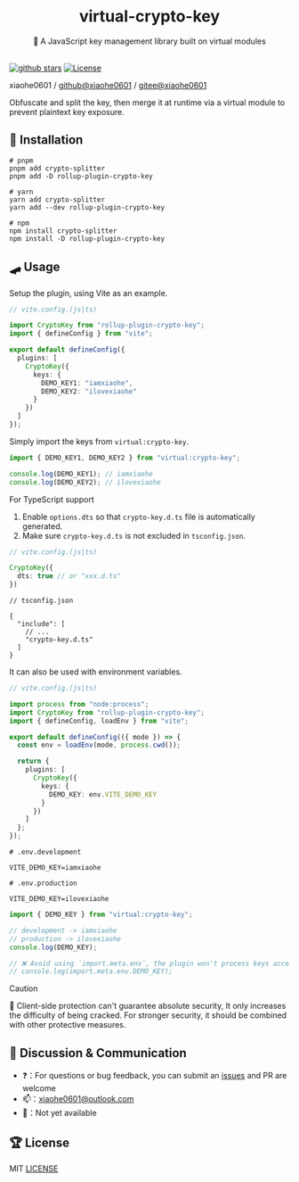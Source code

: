 <div align="center">
  <h1>virtual-crypto-key</h1>
  <span>🔑 A JavaScript key management library built on virtual modules</span>
</div>

<br>

[![github stars][github-stars-src]][github-stars-href]
[![License][license-src]][license-href]

xiaohe0601 / [github@xiaohe0601](https://github.com/xiaohe0601) / [gitee@xiaohe0601](https://gitee.com/xiaohe0601)

Obfuscate and split the key, then merge it at runtime via a virtual module to prevent plaintext key exposure.

## 🚁 Installation

```shell
# pnpm
pnpm add crypto-splitter
pnpm add -D rollup-plugin-crypto-key

# yarn
yarn add crypto-splitter
yarn add --dev rollup-plugin-crypto-key

# npm
npm install crypto-splitter
npm install -D rollup-plugin-crypto-key
```

## 🛹 Usage

Setup the plugin, using Vite as an example.

```typescript
// vite.config.(js|ts)

import CryptoKey from "rollup-plugin-crypto-key";
import { defineConfig } from "vite";

export default defineConfig({
  plugins: [
    CryptoKey({
      keys: {
        DEMO_KEY1: "iamxiaohe",
        DEMO_KEY2: "ilovexiaohe"
      }
    })
  ]
});
```

Simply import the keys from `virtual:crypto-key`.

```typescript
import { DEMO_KEY1, DEMO_KEY2 } from "virtual:crypto-key";

console.log(DEMO_KEY1); // iamxiaohe
console.log(DEMO_KEY2); // ilovexiaohe
```

For TypeScript support

1. Enable `options.dts` so that `crypto-key.d.ts` file is automatically generated.
2. Make sure `crypto-key.d.ts` is not excluded in `tsconfig.json`.

```typescript
// vite.config.(js|ts)

CryptoKey({
  dts: true // or "xxx.d.ts"
})
```

```json5
// tsconfig.json

{
  "include": [
    // ...
    "crypto-key.d.ts"
  ]
}
```

It can also be used with environment variables.

```typescript
// vite.config.(js|ts)

import process from "node:process";
import CryptoKey from "rollup-plugin-crypto-key";
import { defineConfig, loadEnv } from "vite";

export default defineConfig(({ mode }) => {
  const env = loadEnv(mode, process.cwd());

  return {
    plugins: [
      CryptoKey({
        keys: {
          DEMO_KEY: env.VITE_DEMO_KEY
        }
      })
    ]
  };
});
```

```dotenv
# .env.development

VITE_DEMO_KEY=iamxiaohe
```

```dotenv
# .env.production

VITE_DEMO_KEY=ilovexiaohe
```

```typescript
import { DEMO_KEY } from "virtual:crypto-key";

// development -> iamxiaohe
// production -> ilovexiaohe
console.log(DEMO_KEY);

// ❌ Avoid using `import.meta.env`, the plugin won't process keys accessed this way
// console.log(import.meta.env.DEMO_KEY);
```

> [!CAUTION]
> 🚨 Client-side protection can't guarantee absolute security,
> It only increases the difficulty of being cracked. For stronger security,
> it should be combined with other protective measures.

## 🐶 Discussion & Communication

- ❓：For questions or bug feedback, you can submit an [issues](https://github.com/xiaohe0601/virtual-crypto-key/issues)
  and PR are welcome
- 📫：[xiaohe0601@outlook.com](mailto:xiaohe0601@outlook.com)
- 🐧：Not yet available

## 🏆 License

MIT [LICENSE](./LICENSE)

[github-stars-src]: https://img.shields.io/github/stars/xiaohe0601/virtual-crypto-key?style=flat&colorA=080f12&colorB=1fa669&logo=GitHub
[github-stars-href]: https://github.com/xiaohe0601/virtual-crypto-key
[license-src]: https://img.shields.io/github/license/xiaohe0601/virtual-crypto-key.svg?style=flat&colorA=080f12&colorB=1fa669
[license-href]: https://github.com/xiaohe0601/virtual-crypto-key/blob/main/LICENSE